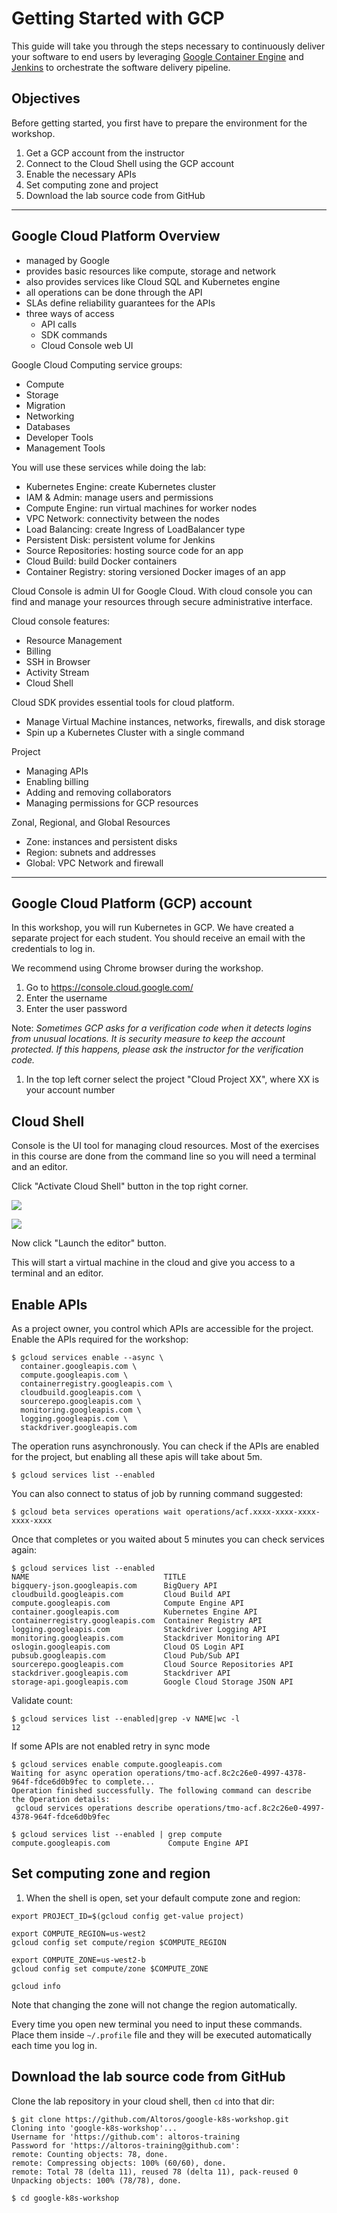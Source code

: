 Getting Started with GCP
===============

This guide will take you through the steps necessary to continuously deliver your software to end users by leveraging [Google Container Engine](https://cloud.google.com/container-engine/) and [Jenkins](https://jenkins.io) to orchestrate the software delivery pipeline.

Objectives
----------

Before getting started, you first have to prepare the environment for the workshop.

1. Get a GCP account from the instructor
1. Connect to the Cloud Shell using the GCP account
1. Enable the necessary APIs
1. Set computing zone and project
1. Download the lab source code from GitHub

---

Google Cloud Platform Overview
------------------------------

- managed by Google
- provides basic resources like compute, storage and network
- also provides services like Cloud SQL and Kubernetes engine
- all operations can be done through the API
- SLAs define reliability guarantees for the APIs
- three ways of access
  - API calls
  - SDK commands
  - Cloud Console web UI

Google Cloud Computing service groups:

- Compute
- Storage
- Migration
- Networking
- Databases
- Developer Tools
- Management Tools

You will use these services while doing the lab:

- Kubernetes Engine: create Kubernetes cluster
- IAM & Admin: manage users and permissions
- Compute Engine: run virtual machines for worker nodes
- VPC Network: connectivity between the nodes
- Load Balancing: create Ingress of LoadBalancer type
- Persistent Disk: persistent volume for Jenkins
- Source Repositories: hosting source code for an app
- Cloud Build: build Docker containers
- Container Registry: storing versioned Docker images of an app

Cloud Console is admin UI for Google Cloud. With cloud console you can find and manage your resources through secure administrative interface.

Cloud console features:

- Resource Management
- Billing
- SSH in Browser
- Activity Stream
- Cloud Shell

Cloud SDK provides essential tools for cloud platform.

- Manage Virtual Machine instances, networks, firewalls, and disk storage
- Spin up a Kubernetes Cluster with a single command

Project

- Managing APIs
- Enabling billing
- Adding and removing collaborators
- Managing permissions for GCP resources

Zonal, Regional, and Global Resources

- Zone: instances and persistent disks
- Region: subnets and addresses
- Global: VPC Network and firewall

---

Google Cloud Platform (GCP) account
-----------------------------------

In this workshop, you will run Kubernetes in GCP. We have created a separate project for each student. You should receive an email with the credentials to log in.

We recommend using Chrome browser during the workshop.

1. Go to https://console.cloud.google.com/
1. Enter the username
1. Enter the user password

  Note: *Sometimes GCP asks for a verification code when it detects logins from unusual locations. It is security measure to keep the account protected. If this happens, please ask the instructor for the verification code.*

1. In the top left corner select the project "Cloud Project XX", where XX is your account number

Cloud Shell
-----------

Console is the UI tool for managing cloud resources. Most of the exercises in this course are done from the command line so you will need a terminal and an editor.

Click "Activate Cloud Shell" button in the top right corner.

  ![](docs/img/cloud-shell.png)

  ![](docs/img/cloud-shell-prompt.png)

Now click "Launch the editor" button.

This will start a virtual machine in the cloud and give you access to a terminal and an editor.

Enable APIs
-----------

As a project owner, you control which APIs are accessible for the project. Enable the APIs required for the workshop:

```
$ gcloud services enable --async \
  container.googleapis.com \
  compute.googleapis.com \
  containerregistry.googleapis.com \
  cloudbuild.googleapis.com \
  sourcerepo.googleapis.com \
  monitoring.googleapis.com \
  logging.googleapis.com \
  stackdriver.googleapis.com
```

The operation runs asynchronously. You can check if the APIs are enabled for the project, but enabling all these apis will take about 5m.

```
$ gcloud services list --enabled
```

You can also connect to status of job by running command suggested:

```
$ gcloud beta services operations wait operations/acf.xxxx-xxxx-xxxx-xxxx-xxxx
```

Once that completes or you waited about 5 minutes you can check services again:

```
$ gcloud services list --enabled
NAME                              TITLE
bigquery-json.googleapis.com      BigQuery API
cloudbuild.googleapis.com         Cloud Build API
compute.googleapis.com            Compute Engine API
container.googleapis.com          Kubernetes Engine API
containerregistry.googleapis.com  Container Registry API
logging.googleapis.com            Stackdriver Logging API
monitoring.googleapis.com         Stackdriver Monitoring API
oslogin.googleapis.com            Cloud OS Login API
pubsub.googleapis.com             Cloud Pub/Sub API
sourcerepo.googleapis.com         Cloud Source Repositories API
stackdriver.googleapis.com        Stackdriver API
storage-api.googleapis.com        Google Cloud Storage JSON API
```

Validate count:

```
$ gcloud services list --enabled|grep -v NAME|wc -l
12
```

If some APIs are not enabled retry in sync mode

```
$ gcloud services enable compute.googleapis.com
Waiting for async operation operations/tmo-acf.8c2c26e0-4997-4378-964f-fdce6d0b9fec to complete...
Operation finished successfully. The following command can describe the Operation details:
 gcloud services operations describe operations/tmo-acf.8c2c26e0-4997-4378-964f-fdce6d0b9fec
```

```
$ gcloud services list --enabled | grep compute
compute.googleapis.com             Compute Engine API
```

Set computing zone and region
-----------------------------

1. When the shell is open, set your default compute zone and region:

```shell
export PROJECT_ID=$(gcloud config get-value project)

export COMPUTE_REGION=us-west2
gcloud config set compute/region $COMPUTE_REGION

export COMPUTE_ZONE=us-west2-b
gcloud config set compute/zone $COMPUTE_ZONE

gcloud info
```

Note that changing the zone will not change the region automatically.

Every time you open new terminal you need to input these commands. Place them inside `~/.profile` file and they will be executed automatically each time you log in.

Download the lab source code from GitHub
------------------------------------

Clone the lab repository in your cloud shell, then `cd` into that dir:

  ```
  $ git clone https://github.com/Altoros/google-k8s-workshop.git
  Cloning into 'google-k8s-workshop'...
  Username for 'https://github.com': altoros-training
  Password for 'https://altoros-training@github.com':
  remote: Counting objects: 78, done.
  remote: Compressing objects: 100% (60/60), done.
  remote: Total 78 (delta 11), reused 78 (delta 11), pack-reused 0
  Unpacking objects: 100% (78/78), done.

  $ cd google-k8s-workshop
  ```
